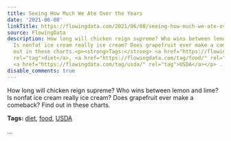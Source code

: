 ```yaml
---
title: Seeing How Much We Ate Over the Years
date: '2021-06-08'
linkTitle: https://flowingdata.com/2021/06/08/seeing-how-much-we-ate-over-the-years/
source: FlowingData
description: How long will chicken reign supreme? Who wins between lemon and lime?
  Is nonfat ice cream really ice cream? Does grapefruit ever make a comeback? Find
  out in these charts.<p><strong>Tags:</strong> <a href="https://flowingdata.com/tag/diet/"
  rel="tag">diet</a>, <a href="https://flowingdata.com/tag/food/" rel="tag">food</a>,
  <a href="https://flowingdata.com/tag/usda/" rel="tag">USDA</a></p> ...
disable_comments: true
---
```

How long will chicken reign supreme? Who wins between lemon and lime? Is nonfat ice cream really ice cream? Does grapefruit ever make a comeback? Find out in these charts.<p><strong>Tags:</strong> <a href="https://flowingdata.com/tag/diet/" rel="tag">diet</a>, <a href="https://flowingdata.com/tag/food/" rel="tag">food</a>, <a href="https://flowingdata.com/tag/usda/" rel="tag">USDA</a></p> ...